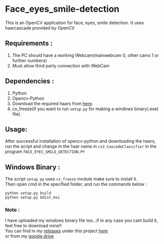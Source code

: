 # Face_eyes_smile-detection
This is an OpenCV application for face, eyes, smile detection. It uses haarcascade provided by OpenCV

## Requirements :
1. The PC should have a working Webcam(mainwebcam 0, other cams 1 or further numbers)
2. Must allow third party connection with WebCam

## Dependencies :
1. Python     
2. Opencv-Python
3. Download the required haars from [here](https://github.com/opencv/opencv/tree/master/data/haarcascades).     
4. cx_freeze(if you want to run `setup.py` for making a windows binary(.exe) file).

## Usage:
After successful installation of opencv-python and downloading the haars, run the script and change in the haar name in `cv2.CascadeClassifier` in the program `FACE_EYES_SMILE_DETECTION.PY`

## Windows Binary : 
The script `setup.py` uses `cx_freeze` module make sure to install it.    
Then open cmd in the specified folder, and run the commands below :
```
python setup.py build
python setup.py bdist_msi
```
### Note : 
I have uploaded my windows binary file too...if in any case you cant build it, feel free to download mine!!     
You can find in my [releases](https://github.com/ASH1998/Face_eyes_smile-detection/releases) under this project [here](https://github.com/ASH1998/Face_eyes_smile-detection/releases/download/V1.01/Face.Eyes.Smile.Detection-0.1-amd64.msi)      
or from my [google drive](https://drive.google.com/open?id=0B1wREOeURNTcUjNCWXhHaGtPTlE)
